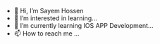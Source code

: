 - 👋 Hi, I’m Sayem Hossen
- 👀 I’m interested in learning...
- 🌱 I’m currently learning IOS APP Development...
- 📫 How to reach me ...

<!---
mobiledevsnippet/mobiledevsnippet is a ✨ special ✨ repository because its `README.md` (this file) appears on your GitHub profile.
You can click the Preview link to take a look at your changes.
--->
